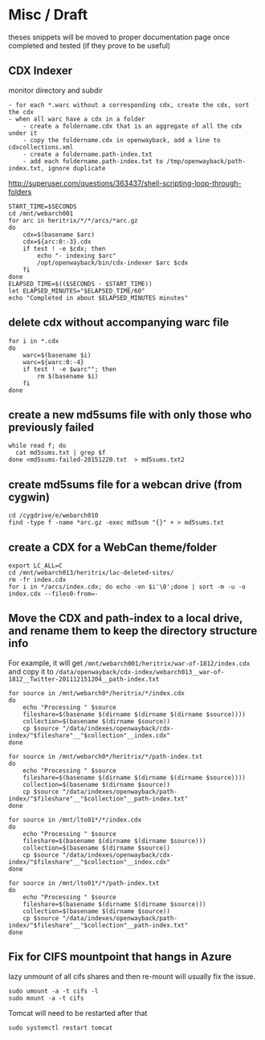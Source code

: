 # Misc / Draft

theses snippets will be moved to proper documentation page once completed and tested (if they prove to be useful)

## CDX Indexer

monitor directory and subdir

    - for each *.warc without a corresponding cdx, create the cdx, sort the cdx
    - when all warc have a cdx in a folder
        - create a foldername.cdx that is an aggregate of all the cdx under it
        - copy the foldername.cdx in openwayback, add a line to cdxcollections.xml
        - create a foldername.path-index.txt
        - add each foldername.path-index.txt to /tmp/openwayback/path-index.txt, ignore duplicate

http://superuser.com/questions/363437/shell-scripting-loop-through-folders

    START_TIME=$SECONDS
    cd /mnt/webarch001
    for arc in heritrix/*/*/arcs/*arc.gz
    do
        cdx=$(basename $arc)
        cdx=${arc:0:-3}.cdx
        if test ! -e $cdx; then 
            echo "- indexing $arc"
            /opt/openwayback/bin/cdx-indexer $arc $cdx
        fi
    done
    ELAPSED_TIME=$(($SECONDS - $START_TIME))
    let ELAPSED_MINUTES="$ELAPSED_TIME/60"
    echo "Completed in about $ELAPSED_MINUTES minutes"

## delete cdx without accompanying warc file

	for i in *.cdx
	do
	    warc=$(basename $i)
	    warc=${warc:0:-4} 
	    if test ! -e $warc""; then 
	        rm $(basename $i)
	    fi
	done

## create a new md5sums file with only those who previously failed

	while read f; do
	  cat md5sums.txt | grep $f
	done <md5sums-failed-20151220.txt  > md5sums.txt2

## create md5sums file for a webcan drive (from cygwin)

    cd /cygdrive/e/webarch010
    find -type f -name *arc.gz -exec md5sum "{}" + > md5sums.txt

## create a CDX for a WebCan theme/folder

    export LC_ALL=C
    cd /mnt/webarch013/heritrix/lac-deleted-sites/
    rm -fr index.cdx
    for i in */arcs/index.cdx; do echo -en $i'\0';done | sort -m -u -o index.cdx --files0-from=-

## Move the CDX and path-index to a local drive, and rename them to keep the directory structure info

For example, it will get
`/mnt/webarch001/heritrix/war-of-1812/index.cdx` 
and copy it to 
`/data/openwayback/cdx-index/webarch013__war-of-1812__Twitter-201112151204__path-index.txt`

    for source in /mnt/webarch0*/heritrix/*/index.cdx
    do
        echo "Processing " $source
        fileshare=$(basename $(dirname $(dirname $(dirname $source))))
        collection=$(basename $(dirname $source))        
        cp $source "/data/indexes/openwayback/cdx-index/"$fileshare"__"$collection"__index.cdx"
    done

    for source in /mnt/webarch0*/heritrix/*/path-index.txt
    do
        echo "Processing " $source
        fileshare=$(basename $(dirname $(dirname $(dirname $source))))
        collection=$(basename $(dirname $source))        
        cp $source "/data/indexes/openwayback/path-index/"$fileshare"__"$collection"__path-index.txt"
    done

    for source in /mnt/lto01*/*/index.cdx
    do
        echo "Processing " $source
        fileshare=$(basename $(dirname $(dirname $source)))
        collection=$(basename $(dirname $source))        
        cp $source "/data/indexes/openwayback/cdx-index/"$fileshare"__"$collection"__index.cdx"
    done

    for source in /mnt/lto01*/*/path-index.txt
    do
        echo "Processing " $source
        fileshare=$(basename $(dirname $(dirname $source)))
        collection=$(basename $(dirname $source))        
        cp $source "/data/indexes/openwayback/path-index/"$fileshare"__"$collection"__path-index.txt"
    done
    
## Fix for CIFS mountpoint that hangs in Azure    

lazy unmount of all cifs shares and then re-mount will usually fix the issue.

    sudo umount -a -t cifs -l
    sudo mount -a -t cifs
    
Tomcat will need to be restarted after that

    sudo systemctl restart tomcat

   
